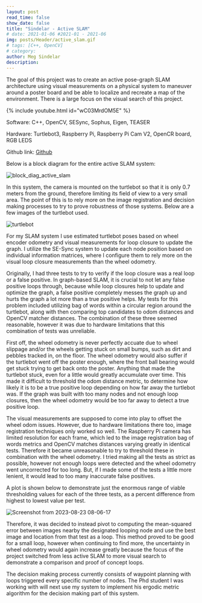 ```yaml
---
layout: post
read_time: false
show_date: false
title: "Sindelar - Active SLAM"
# date: 2021-01-06 #2021-01 - 2021-06
img: posts/Header/active_slam.gif
# tags: [C++, OpenCV]
# category: 
author: Meg Sindelar
description: 
---
```

The goal of this project was to create an active pose-graph SLAM architecture using visual measurements on a physical system to maneuver around a poster board and be able 
to localize and recreate a map of the environment. There is a large focus on the visual search of this project.

{% include youtube.html id="wC03MrdOM5E" %}

Software: C++, OpenCV, SESync, Sophus, Eigen, TEASER

Hardware: Turtlebot3, Raspberry Pi, Raspberry Pi Cam V2, OpenCR board, RGB LEDS

Github link: [Github](https://github.com/megsindelar/active_slam)

Below is a block diagram for the entire active SLAM system:

![block_diag_active_slam](https://github.com/megsindelar/megsindelar.github.io/assets/87098227/20f29036-a69e-4564-8f3f-12e351322b8d)

In this system, the camera is mounted on the turtlebot so that it is only 0.7 meters from the ground, therefore limiting its field of view to a very small area. The point of this is to rely more on the image registration and decision making processes to try to prove robustness of those systems. Below are a few images of the turtlebot used.

![turtlebot](https://github.com/megsindelar/megsindelar.github.io/assets/87098227/fd942c39-36b9-4c6b-9706-eef5262b00e8)

For my SLAM system I use estimated turtlebot poses based on wheel encoder odometry and visual measurements for loop closure to update the graph. I utilize the SE-Sync system to update each node position based on individual information matrices, where I configure them to rely more on the visual loop closure measurements than the wheel odometry.

Originally, I had three tests to try to verify if the loop closure was a real loop or a false positive. In graph-based SLAM, it is crucial to not let any false positive loops through, because while loop closures help to update and optimize the graph, a false positive completely messes the graph up and hurts the graph a lot more than a true positive helps. My tests for this problem included utilizing bag of words within a circular region around the turtlebot, along with then comparing top candidates to odom distances and OpenCV matcher distances. The combination of these three seemed reasonable, however it was due to hardware limitations that this combination of tests was unreliable. 

First off, the wheel odometry is never perfectly accuate due to wheel slippage and/or the wheels getting stuck on small bumps, such as dirt and pebbles tracked in, on the floor. The wheel odometry would also suffer if the turtlebot went off the poster enough, where the front ball bearing would get stuck trying to get back onto the poster. Anything that made the turtlebot stuck, even for a little would greatly accumulate over time. This made it difficult to threshold the odom distance metric, to determine how likely it is to be a true positive loop depending on how far away the turtlebot was. If the graph was built with too many nodes and not enough loop closures, then the wheel odometry would be too far away to detect a true positive loop. 

The visual measurements are supposed to come into play to offset the wheel odom issues. However, due to hardware limitations there too, image registration techniques only worked so well. The Raspberry Pi camera has limited resolution for each frame, which led to the image registration bag of words metrics and OpenCV matches distances varying greatly in identical tests. Therefore it became unreasonable to try to threshold these in combination with the wheel odometry. I tried making all the tests as strict as possible, however not enough loops were detected and the wheel odometry went uncorrected for too long. But, if I made some of the tests a little more lenient, it would lead to too many inaccurate false positives.

A plot is shown below to demonstrate just the enormous range of viable thresholding values for each of the three tests, as a percent difference from highest to lowest value per test.

![Screenshot from 2023-08-23 08-06-17](https://github.com/megsindelar/megsindelar.github.io/assets/87098227/c282fb70-3c91-46f8-9665-89c8f0ec058a)

Therefore, it was decided to instead pivot to computing the mean-squared error between images nearby the designated looping node and use the best image and location from that test as a loop. This method proved to be good for a small loop, however when continuing to find more, the uncertainty in wheel odometry would again increase greatly because the focus of the project switched from less active SLAM to more visual search to demonstrate a comparison and proof of concept loops.

The decision making process currently consists of waypoint planning with loops triggered every specific number of nodes. The Phd student I was working with will next use my system to implement his ergodic metric algorithm for the decision making part of this system.





